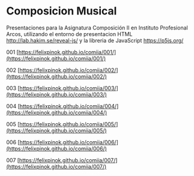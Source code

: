 # Composicion Musical
Presentaciones para la Asignatura Composición II en Instituto Profesional Arcos, utilizando el entorno de presentacion HTML http://lab.hakim.se/reveal-js/ y la libreria de JavaScript https://p5js.org/


001 [https://felixpinok.github.io/comiia/001/](https://felixpinok.github.io/comiia/001/)

002 [https://felixpinok.github.io/comiia/002/](https://felixpinok.github.io/comiia/002/)

003 [https://felixpinok.github.io/comiia/003/](https://felixpinok.github.io/comiia/003/)

004 [https://felixpinok.github.io/comiia/004/](https://felixpinok.github.io/comiia/004/)

005 [https://felixpinok.github.io/comiia/005/](https://felixpinok.github.io/comiia/005/)

006 [https://felixpinok.github.io/comiia/006/](https://felixpinok.github.io/comiia/006/)

007 [https://felixpinok.github.io/comiia/007/](https://felixpinok.github.io/comiia/007/)
